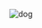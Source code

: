 ![dog](https://github.com/benjaminnigjeh/benjaminnigjeh.github.io/assets/108296284/491afaf9-221c-489a-b5c3-8f489ff7195b)
